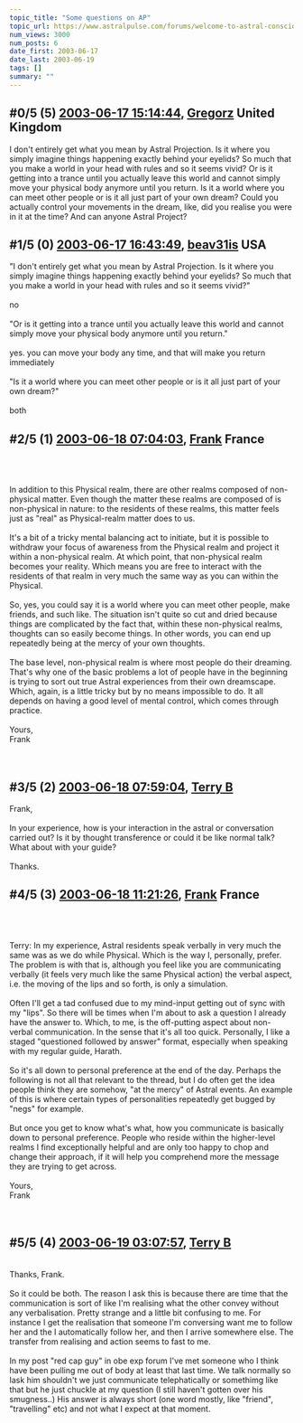 ```yaml
---
topic_title: "Some questions on AP"
topic_url: https://www.astralpulse.com/forums/welcome-to-astral-consciousness!/some-questions-on-ap
num_views: 3000
num_posts: 6
date_first: 2003-06-17
date_last: 2003-06-19
tags: []
summary: ""
---
```


## \#0/5 (5) [2003-06-17 15:14:44](https://www.astralpulse.com/forums/index.php?msg=120772), [Gregorz](https://www.astralpulse.com/forums/profile/?u=2536) United Kingdom ##
<section>
I don't entirely get what you mean by Astral Projection. Is it where you simply imagine things happening exactly behind your eyelids? So much that you make a world in your head with rules and so it seems vivid? Or is it getting into a trance until you actually leave this world and cannot simply move your physical body anymore until you return. Is it a world where you can meet other people or is it all just part of your own dream? Could you actually control your movements in the dream, like, did you realise you were in it at the time? And can anyone Astral Project?
</section>

## \#1/5 (0) [2003-06-17 16:43:49](https://www.astralpulse.com/forums/index.php?msg=35140), [beav31is](https://www.astralpulse.com/forums/profile/?u=2303) USA ##
<section>
"I don't entirely get what you mean by Astral Projection. Is it where you simply imagine things happening exactly behind your eyelids? So much that you make a world in your head with rules and so it seems vivid?"
<br>
<br>
no
<br>
<br>
"Or is it getting into a trance until you actually leave this world and cannot simply move your physical body anymore until you return."
<br>
<br>
yes. you can move your body any time, and that will make you return immediately
<br>
<br>
"Is it a world where you can meet other people or is it all just part of your own dream?"
<br>
<br>
both
</section>

## \#2/5 (1) [2003-06-18 07:04:03](https://www.astralpulse.com/forums/index.php?msg=35216), [Frank](https://www.astralpulse.com/forums/profile/?u=359) France ##
<section>
<br>
<br>
<br>
In addition to this Physical realm, there are other realms composed of non-physical matter. Even though the matter these realms are composed of is non-physical in nature: to the residents of these realms, this matter feels just as "real" as Physical-realm matter does to us.
<br>
<br>
It's a bit of a tricky mental balancing act to initiate, but it is possible to withdraw your focus of awareness from the Physical realm and project it within a non-physical realm. At which point, that non-physical realm becomes your reality. Which means you are free to interact with the residents of that realm in very much the same way as you can within the Physical.
<br>
<br>
So, yes, you could say it is a world where you can meet other people, make friends, and such like. The situation isn't quite so cut and dried because things are complicated by the fact that, within these non-physical realms, thoughts can so easily become things. In other words, you can end up repeatedly being at the mercy of your own thoughts.
<br>
<br>
The base level, non-physical realm is where most people do their dreaming. That's why one of the basic problems a lot of people have in the beginning is trying to sort out true Astral experiences from their own dreamscape. Which, again, is a little tricky but by no means impossible to do. It all depends on having a good level of mental control, which comes through practice.
<br>
<br>
Yours,
<br>
Frank
<br>
<br>
<br>
</section>

## \#3/5 (2) [2003-06-18 07:59:04](https://www.astralpulse.com/forums/index.php?msg=35221), [Terry B](https://www.astralpulse.com/forums/profile/?u=2199)  ##
<section>
Frank,
<br>
<br>
In your experience, how is your interaction in the astral or conversation carried out? Is it by thought transference or could it be like normal talk? What about with your guide?
<br>
<br>
Thanks.
<br>
</section>

## \#4/5 (3) [2003-06-18 11:21:26](https://www.astralpulse.com/forums/index.php?msg=35239), [Frank](https://www.astralpulse.com/forums/profile/?u=359) France ##
<section>
<br>
<br>
<br>
Terry: In my experience, Astral residents speak verbally in very much the same was as we do while Physical. Which is the way I, personally, prefer. The problem is with that is, although you feel like you are communicating verbally (it feels very much like the same Physical action) the verbal aspect, i.e. the moving of the lips and so forth, is only a simulation.
<br>
<br>
Often I'll get a tad confused due to my mind-input getting out of sync with my "lips". So there will be times when I'm about to ask a question I already have the answer to. Which, to me, is the off-putting aspect about non-verbal communication. In the sense that it's all too quick. Personally, I like a staged "questioned followed by answer" format, especially when speaking with my regular guide, Harath.
<br>
<br>
So it's all down to personal preference at the end of the day. Perhaps the following is not all that relevant to the thread, but I do often get the idea people think they are somehow, "at the mercy" of Astral events. An example of this is where certain types of personalities repeatedly get bugged by "negs" for example.
<br>
<br>
But once you get to know what's what, how you communicate is basically down to personal preference. People who reside within the higher-level realms I find exceptionally helpful and are only too happy to chop and change their approach, if it will help you comprehend more the message they are trying to get across.
<br>
<br>
Yours,
<br>
Frank
<br>
<br>
<br>
</section>

## \#5/5 (4) [2003-06-19 03:07:57](https://www.astralpulse.com/forums/index.php?msg=35345), [Terry B](https://www.astralpulse.com/forums/profile/?u=2199)  ##
<section>
<br>
Thanks, Frank.
<br>
<br>
So it could be both. The reason I ask this is because there are time that the communication is sort of like I'm realising what the other convey without any verbalisation. Pretty strange and a little bit confusing to me. For instance I get the realisation that someone I'm conversing want me to follow her and the I automatically follow her, and then I arrive somewhere else. The transfer from realising and action seems to fast to me.
<br>
<br>
In my post "red cap guy" in obe exp forum I've met someone who I think have been pulling me out of body at least that last time. We talk normally so Iask him shouldn't we just communicate telephatically or somethimg like that but he just chuckle at my question (I still haven't gotten over his smugness..) His answer is always short (one word mostly, like "friend", "travelling" etc) and not what I expect at that moment.
<br>
<br>
</section>